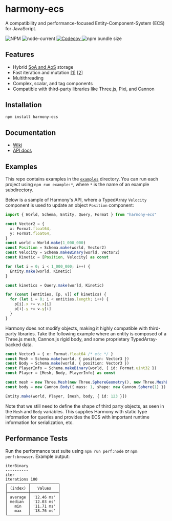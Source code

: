 # harmony-ecs

A compatibility and performance-focused Entity-Component-System (ECS) for JavaScript.

<p>
  <img alt="NPM" src="https://img.shields.io/npm/l/harmony-ecs?style=flat-square">
  <img alt="node-current" src="https://img.shields.io/node/v/harmony-ecs?style=flat-square">
  <a href="https://codecov.io/gh/3mcd/harmony-ecs">
    <img alt="Codecov" src="https://img.shields.io/codecov/c/github/3mcd/harmony-ecs?style=flat-square">
  </a>
  <img alt="npm bundle size" src="https://img.shields.io/bundlephobia/min/harmony-ecs?style=flat-square">
</p>

## Features

- Hybrid [SoA and AoS](https://en.wikipedia.org/wiki/AoS_and_SoA) storage
- Fast iteration and mutation [[1]](https://github.com/ddmills/js-ecs-benchmarks) [[2]](https://github.com/noctjs/ecs-benchmark)
- Multithreading
- Complex, scalar, and tag components
- Compatible with third-party libraries like Three.js, Pixi, and Cannon

## Installation

```sh
npm install harmony-ecs
```

## Documentation

- [Wiki](https://github.com/3mcd/harmony-ecs/wiki)
- [API docs](https://3mcd.github.io/harmony-ecs)

## Examples

This repo contains examples in the [`examples`](./examples) directory. You can run each project using `npm run example:*`, where `*` is the name of an example subdirectory.

Below is a sample of Harmony's API, where a TypedArray `Velocity` component is used to update an object `Position` component:

```ts
import { World, Schema, Entity, Query, Format } from "harmony-ecs"

const Vector2 = {
  x: Format.float64,
  y: Format.float64,
}
const world = World.make(1_000_000)
const Position = Schema.make(world, Vector2)
const Velocity = Schema.makeBinary(world, Vector2)
const Kinetic = [Position, Velocity] as const

for (let i = 0; i < 1_000_000; i++) {
  Entity.make(world, Kinetic)
}

const kinetics = Query.make(world, Kinetic)

for (const [entities, [p, v]] of kinetics) {
  for (let i = 0; i < entities.length; i++) {
    p[i].x += v.x[i]
    p[i].y += v.y[i]
  }
}
```

Harmony does not modify objects, making it highly compatible with third-party libraries. Take the following example where an entity is composed of a Three.js mesh, Cannon.js rigid body, and some proprietary TypedArray-backed data.

```ts
const Vector3 = { x: Format.float64 /* etc */ }
const Mesh = Schema.make(world, { position: Vector3 })
const Body = Schema.make(world, { position: Vector3 })
const PlayerInfo = Schema.makeBinary(world, { id: Format.uint32 })
const Player = [Mesh, Body, PlayerInfo] as const

const mesh = new Three.Mesh(new Three.SphereGeometry(), new Three.MeshBasicMaterial())
const body = new Cannon.Body({ mass: 1, shape: new Cannon.Sphere(1) })

Entity.make(world, Player, [mesh, body, { id: 123 }])
```

Note that we still need to define the shape of third party objects, as seen in the `Mesh` and `Body` variables. This supplies Harmony with static type information for queries and provides the ECS with important runtime information for serialization, etc.

## Performance Tests

Run the performance test suite using `npm run perf:node` or `npm perf:browser`. Example output:

```
iterBinary
----------
iter
iterations 100
┌─────────┬────────────┐
│ (index) │   Values   │
├─────────┼────────────┤
│ average │ '12.46 ms' │
│ median  │ '12.03 ms' │
│   min   │ '11.71 ms' │
│   max   │ '18.76 ms' │
└─────────┴────────────┘
```
